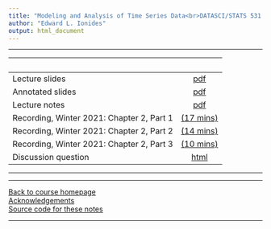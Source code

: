 ```yaml
---
title: "Modeling and Analysis of Time Series Data<br>DATASCI/STATS 531. <br>Chapter 2: Estimating trend and autocovariance"
author: "Edward L. Ionides"
output: html_document
---
```


----------------------

| &nbsp;          | &nbsp;                |
|:------------|:-------------------------:|
| Lecture slides  | [pdf](slides.pdf)   |
| Annotated slides | [pdf](slides-annotated.pdf) |
| Lecture notes   | [pdf](notes.pdf) |
| Recording, Winter 2021: Chapter 2, Part 1  | [(17 mins)](https://youtu.be/lKQHUlBJafo) |
| Recording, Winter 2021: Chapter 2, Part 2  | [(14 mins)](https://youtu.be/RiBDMz17ldM) |
| Recording, Winter 2021: Chapter 2, Part 3  | [(10 mins)](https://youtu.be/WX-nJEEyeNA) |
| Discussion question | [html](discussion.html) 
---------------------

<!--
| Annotated slides | [pdf](slides-annotated.pdf) |
-->

----------------------

[Back to course homepage](../index.html)  
[Acknowledgements](../acknowledge.html)  
[Source code for these notes](http://github.com/ionides/531w25/tree/master/02/)


----------------------
